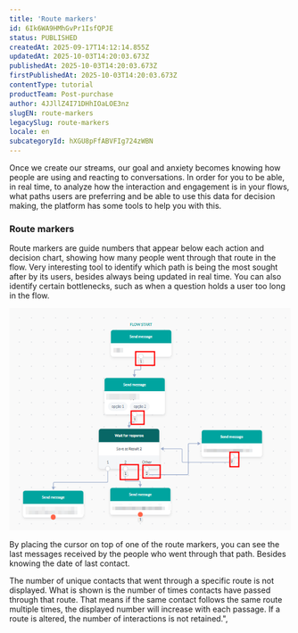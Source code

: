 ```yaml
---
title: 'Route markers'
id: 6Ik6WA9HMhGvPr1IsfQPJE
status: PUBLISHED
createdAt: 2025-09-17T14:12:14.855Z
updatedAt: 2025-10-03T14:20:03.673Z
publishedAt: 2025-10-03T14:20:03.673Z
firstPublishedAt: 2025-10-03T14:20:03.673Z
contentType: tutorial
productTeam: Post-purchase
author: 4JJllZ4I71DHhIOaLOE3nz
slugEN: route-markers
legacySlug: route-markers
locale: en
subcategoryId: hXGU8pFfABVFIg724zWBN
---
```


Once we create our streams, our goal and anxiety becomes knowing how people are using and reacting to conversations. In order for you to be able, in real time, to analyze how the interaction and engagement is in your flows, what paths users are preferring and be able to use this data for decision making, the platform has some tools to help you with this.

### Route markers

Route markers are guide numbers that appear below each action and decision chart, showing how many people went through that route in the flow. Very interesting tool to identify which path is being the most sought after by its users, besides always being updated in real time. You can also identify certain bottlenecks, such as when a question holds a user too long in the flow.

![](https://raw.githubusercontent.com/vtexdocs/help-center-content/refs/heads/main/docs/en/tutorials/weni-by-vtex/flows/route-markers_1.png)

By placing the cursor on top of one of the route markers, you can see the last messages received by the people who went through that path. Besides knowing the date of last contact.

The number of unique contacts that went through a specific route is not displayed. What is shown is the number of times contacts have passed through that route. That means if the same contact follows the same route multiple times, the displayed number will increase with each passage.
If a route is altered, the number of interactions is not retained.",

